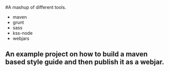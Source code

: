 #A mashup of different tools.
- maven
- grunt
- sass
- kss-node
- webjars

## An example project on how to build a maven based style guide and then publish it as a webjar.
